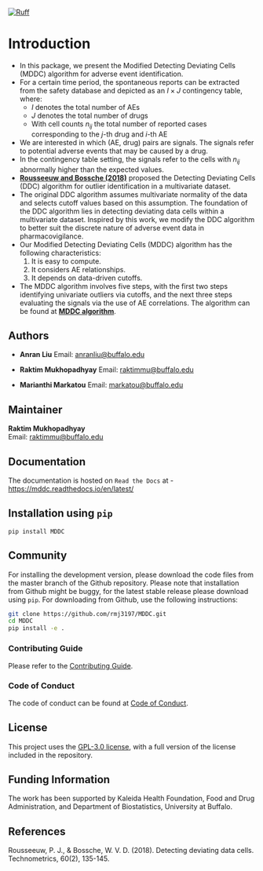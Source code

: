 [![Ruff](https://github.com/rmj3197/MDDC/actions/workflows/ruff.yml/badge.svg)](https://github.com/rmj3197/MDDC/actions/workflows/ruff.yml)

# Introduction

- In this package, we present the Modified Detecting Deviating Cells (MDDC) algorithm for adverse event identification.
- For a certain time period, the spontaneous reports can be extracted from the safety database and depicted as an $I \times J$ contingency table, where:
  - $I$ denotes the total number of AEs
  - $J$ denotes the total number of drugs
  - With cell counts $n_{ij}$ the total number of reported cases corresponding to the $j$-th drug and $i$-th AE
- We are interested in which (AE, drug) pairs are signals. The signals refer to potential adverse events that may be caused by a drug.
- In the contingency table setting, the signals refer to the cells with $n_{ij}$ abnormally higher than the expected values.
- [**Rousseeuw and Bossche (2018)**](https://wis.kuleuven.be/stat/robust/papers/publications-2018/rousseeuwvandenbossche-ddc-technometrics-2018.pdf) proposed the Detecting Deviating Cells (DDC) algorithm for outlier identification in a multivariate dataset.
- The original DDC algorithm assumes multivariate normality of the data and selects cutoff values based on this assumption. The foundation of the DDC algorithm lies in detecting deviating data cells within a multivariate dataset. Inspired by this work, we modify the DDC algorithm to better suit the discrete nature of adverse event data in pharmacovigilance.
- Our Modified Detecting Deviating Cells (MDDC) algorithm has the following characteristics:
  1. It is easy to compute.
  2. It considers AE relationships.
  3. It depends on data-driven cutoffs.
- The MDDC algorithm involves five steps, with the first two steps identifying univariate outliers via cutoffs, and the next three steps evaluating the signals via the use of AE correlations. The algorithm can be found at **[MDDC algorithm](https://mddc.readthedocs.io/en/latest/user_guide/mddc_algorithm.html)**.

## Authors

- **Anran Liu** 
  Email: [anranliu@buffalo.edu](mailto:anranliu@buffalo.edu)  

- **Raktim Mukhopadhyay** 
  Email: [raktimmu@buffalo.edu](mailto:raktimmu@buffalo.edu)  

- **Marianthi Markatou** 
  Email: [markatou@buffalo.edu](mailto:markatou@buffalo.edu)  

## Maintainer

**Raktim Mukhopadhyay**  
Email: [raktimmu@buffalo.edu](mailto:raktimmu@buffalo.edu)

## Documentation

The documentation is hosted on `Read the Docs` at - https://mddc.readthedocs.io/en/latest/

## Installation using `pip`

``pip install MDDC``

## Community

For installing the development version, please download the code files from the master branch of the Github repository.
Please note that installation from Github might be buggy, for the latest stable release please download using `pip`.
For downloading from Github, use the following instructions:

```bash
git clone https://github.com/rmj3197/MDDC.git
cd MDDC
pip install -e .
```

### Contributing Guide

Please refer to the [Contributing Guide](https://mddc.readthedocs.io/en/latest/development/CONTRIBUTING.html).

### Code of Conduct

The code of conduct can be found at [Code of Conduct](https://mddc.readthedocs.io/en/latest/development/CODE_OF_CONDUCT.html).

## License

This project uses the [GPL-3.0 license](https://github.com/rmj3197/MDDC/blob/main/LICENSE), with a full version of the license included in the repository.

## Funding Information
The work has been supported by Kaleida Health Foundation, Food and Drug Administration, and Department of Biostatistics, University at Buffalo.

## References

Rousseeuw, P. J., & Bossche, W. V. D. (2018). Detecting deviating data cells. Technometrics, 60(2), 135-145.